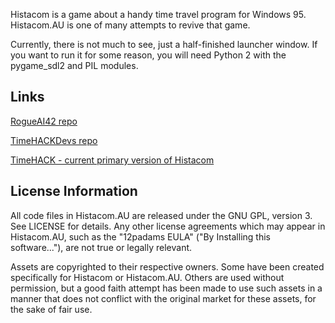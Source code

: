 Histacom is a game about a handy time travel program for Windows 95.
Histacom.AU is one of many attempts to revive that game.

Currently, there is not much to see, just a half-finished launcher
window. If you want to run it for some reason, you will need Python 2
with the pygame_sdl2 and PIL modules.

## Links

[RogueAI42 repo](https://github.com/RogueAI42/histacom-au)

[TimeHACKDevs repo](https://github.com/TimeHACKDevs/histacom-au)

[TimeHACK - current primary version of Histacom](https://github.com/TimeHACKDevs/TimeHACK)

## License Information

All code files in Histacom.AU are released under the GNU GPL, version 3.
See LICENSE for details. Any other license agreements which may appear
in Histacom.AU, such as the "12padams EULA" ("By Installing this
software..."), are not true or legally relevant.

Assets are copyrighted to their respective owners. Some have been
created specifically for Histacom or Histacom.AU. Others are used
without permission, but a good faith attempt has been made to use such
assets in a manner that does not conflict with the original market for
these assets, for the sake of fair use.
